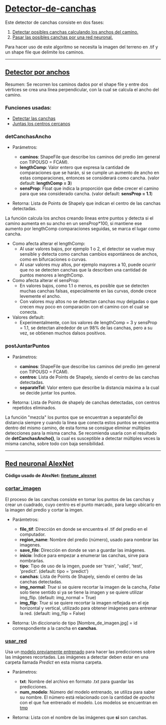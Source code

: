 # [Detector-de-canchas](detector.py)

Este detector de canchas consiste en dos fases: 
1. [Detectar posibles canchas calculando los anchos del camino.](#detector-por-anchos)
2. [Pasar las posibles canchas por una red neuronal.](#red-neuronal-alexnet)

Para hacer uso de este algoritmo se necesita la imagen del terreno en .tif y un shape file que delimite los caminos.

---

## [Detector por anchos](DCPA.py)
Resumen: Se recorren los caminos dados por el shape file y entre dos vértices se crea una línea perpendicular, con la cual se calcula el ancho del camino.

### Funciones usadas:
- [Detectar las canchas](#detCanchasAncho)
- [Juntas los centros cercanos](#postJuntarPuntos)

### detCanchasAncho
- Parámetros: 
    - **caminos**: ShapeFile que describe los caminos del predio (en general con TIPOUSO = FCAM).
    - **lengthComp**: Valor entero que expresa la cantidad de comparaciones que se harán, si se cumple un aumento de ancho en estas comparaciones, entonces se considerará como cancha. (valor default: **lengthComp = 3**)
    - **sensProp**: Float que indica la proporción que debe crecer el camino para que sea considerado cancha. (valor default: **sensProp = 1.1**)


- Retorna: Lista de Points de Shapely que indican el centro de las canchas detectadas.

La función calcula los anchos creando líneas entre puntos y detecta si el camino aumenta en su ancho en un sensProp\*100, si mantiene ese aumento por lengthComp comparaciones seguidas, se marca el lugar como cancha.

- Como afecta alterar el lengthComp:
    - Al usar valores bajos, por ejemplo 1 o 2, el detector se vuelve muy sensible y detecta como canchas cambios espontáneos de anchos, como en bifurcaciones o curvas.
    - Al usar valores muy altos, por ejemplo mayores a 10, puede ocurrir que no se detecten canchas que la describen una cantidad de puntos menores a lengthComp.
- Como afecta alterar el sensProp:
    - En valores bajos, como 1.1 o menos, es posible que se detecten muchas canchas falsas, especialmente en las curvas, donde crece levemente el ancho.
    - Con valores muy altos no se detectan canchas muy delgadas o que crecen muy poco en comparación con el camino con el cual se conecta.
- Valores default:
    - Experimentalmente, con los valores de lengthComp = 3 y sensProp = 1.1, se detectan alrededor de un 98% de las canchas, pero a su vez, se obtienen muchos dalsos positivos.
    
### postJuntarPuntos
- Parámetros:
    - **caminos**: ShapeFile que describe los caminos del predio (en general con TIPOUSO = FCAM).
    - **centros**: Lista de Points de Shapely, siendo el centro de las canchas detectadas.
    - **separateTol**: Valor entero que describe la distancia máxima a la cual se decide juntar los puntos.
    
- Retorna: Lista de Points de shapely de canchas detectadas, con centros repetidos eliminados.

La función "mezcla" los puntos que se encuentran a separateTol de distancia siempre y cuando la línea que conecta estos puntos se encuentra dentro del mismo camino, de esta forma se consigue eliminar múltiples detecciones para la misma cancha. Se recomienda usarla con el resultado de **detCanchasAncho()**, la cual es susceptible a detectar múltiples veces la misma cancha, sobre todo con baja sensibilidad.

---

## [Red neuronal AlexNet](finetune_alexnet)
**Código usado de AlexNet: [finetune_alexnet](https://github.com/kratzert/finetune_alexnet_with_tensorflow/tree/5d751d62eb4d7149f4e3fd465febf8f07d4cea9d)**

### [cortar_imagen](funciones.py)
El proceso de las canchas consiste en tomar los puntos de las canchas y crear un cuadrado, cuyo centro es el punto marcado, para luego ubicarlo en la imagen del predio y cortar la imgen.

- Parámtetros: 
    - **file_tif**: Dirección en donde se encuentra el .tif del predio en el computador.
    - **region_name**: Nombre del predio (número), usado para nombrar las imagenes.
    - **save_file**: Dirección en donde se van a guardar las imágenes.
    - **inicio**: Índice para empezar a enumerar las canchas, sirve para nombrarlas.
    - **tipo**: Tipo de uso de la imgen, puede ser 'train', 'valid', 'test', 'predict'. (default: tipo = 'predict')
    - **canchas**: Lista de Points de Shapely, siendo el centro de las canchas detectadas.
    - **img_normal**: *True* si se quiere recortar la imagen de la cancha, *False* solo tiene sentido si ya se tiene la imagen y se quiere utilizar img_flip. (default: img_normal = True)
    - **img_flip**: *True* si se quiere recortar la imagen reflejada en el eje horizontal y vertical, utilizado para obtener imágenes para entrenar la red. (default: img_flip = False)
    
    
- Retorna: Un diccionario de tipo \[Nombre_de_imagen.jpg\] = id correspondiente a la cancha en **canchas**.

### [usar_red](funciones.py)
Usa un [modelo previamente entrenado](finetune_alexnet/tmp) para hacer las predicciones sobre las imágenes recortadas. Las imágenes a detectar deben estar en una carpeta llamada *Predict* en esta misma carpeta.

- Parámetros:
    - **txt**: Nombre del archivo en formato .txt para guardar las predicciones.
    - **num_modelo**: Número del modelo entrenado, se utiliza para saber su nombre. El número está relacionado con la cantidad de *epochs* con el que fue entrenado el modelo. Los modelos se encuentran en [tmp](finetune_alexnet/tmp)

- Retorna: Lista con el nombre de las imágenes que **si** son canchas.
